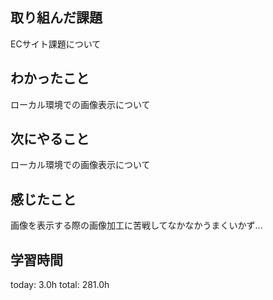## 取り組んだ課題
ECサイト課題について

## わかったこと
ローカル環境での画像表示について
## 次にやること
ローカル環境での画像表示について
## 感じたこと
画像を表示する際の画像加工に苦戦してなかなかうまくいかず...
## 学習時間
today: 3.0h
total: 281.0h